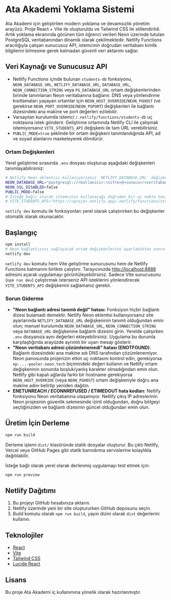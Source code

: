 # Ata Akademi Yoklama Sistemi

Ata Akademi için geliştirilen modern yoklama ve devamsızlık yönetim arayüzü. Proje React + Vite ile oluşturuldu ve Tailwind CSS ile stillendirildi. Artık yoklama ekranında görünen tüm öğrenci verileri Neon üzerinde tutulan PostgreSQL veritabanından dinamik olarak çekilmektedir. Netlify Functions aracılığıyla çalışan sunucusuz API, istemcinin doğrudan veritabanı kimlik bilgilerini bilmesine gerek kalmadan güvenli veri aktarımı sağlar.

## Veri Kaynağı ve Sunucusuz API

- Netlify Functions içinde bulunan `students-db` fonksiyonu, `NEON_DATABASE_URL`, `NETLIFY_DATABASE_URL`, `DATABASE_URL`, `NEON_CONNECTION_STRING` veya `PG_DATABASE_URL` ortam değişkenlerinden birinde tanımlanan Neon veritabanına bağlanır. DNS veya yönlendirme kısıtlamaları yaşayan ortamlar için `NEON_HOST_OVERRIDE`/`NEON_PGHOST` (ve gerekirse `NEON_PORT_OVERRIDE`/`NEON_PGPORT`) değişkenleri ile bağlantı dizesindeki ana makine ve port değerleri ezilebilir.
- Varsayılan kurulumda istemci `/.netlify/functions/students-db` uç noktasına istek gönderir. Geliştirme ortamında Netlify CLI ile çalışmak istemiyorsanız `VITE_STUDENTS_API` değişkeni ile tam URL verebilirsiniz.
- `PUBLIC_MODE=true` şeklinde bir ortam değişkeni tanımlandığında API, ad ve soyad alanlarını maskeleyerek döndürür.

### Ortam Değişkenleri

Yerel geliştirme sırasında `.env` dosyası oluşturup aşağıdaki değişkenleri tanımlayabilirsiniz:

```bash
# Netlify Neon eklentisi kullanıyorsanız `NETLIFY_DATABASE_URL` değişkeni otomatik atanır.
NEON_DATABASE_URL="postgresql://<kullanici>:<sifre>@<sunucu>/<veritabani>?sslmode=require"
NEON_SSL_DISABLED=false
PUBLIC_MODE=false
# İsteğe bağlı olarak istemcinin kullanacağı doğrudan bir uç nokta tanımlayabilirsiniz
# VITE_STUDENTS_API="https://<proje>.netlify.app/.netlify/functions/students-db"
```

`netlify dev` komutu ile fonksiyonları yerel olarak çalıştırırken bu değişkenler otomatik olarak okunacaktır.

## Başlangıç

```bash
npm install
# Neon bağlantısını sağlayacak ortam değişkenlerini ayarladıktan sonra
netlify dev
```

`netlify dev` komutu hem Vite geliştirme sunucusunu hem de Netlify Functions katmanını birlikte çalıştırır. Tarayıcınızda [http://localhost:8888](http://localhost:8888) adresini açarak uygulamayı görüntüleyebilirsiniz. Sadece Vite sunucusunu (`npm run dev`) çalıştırmak isterseniz API isteklerini yönlendirecek `VITE_STUDENTS_API` değişkenini sağlamanız gerekir.

### Sorun Giderme

- **"Neon bağlantı adresi tanımlı değil" hatası**: Fonksiyon hiçbir bağlantı dizesi bulamadı demektir. Netlify Neon eklentisi kullanıyorsanız site ayarlarında `NETLIFY_DATABASE_URL` değişkeninin tanımlı olduğundan emin olun; manuel kurulumda `NEON_DATABASE_URL`, `NEON_CONNECTION_STRING` veya `DATABASE_URL` değişkenine bağlantı dizesini girin. Yerelde çalışırken `.env` dosyanıza aynı değerleri ekleyebilirsiniz. Uygulama bu durumla karşılaştığında arayüzde ayrıntılı bir uyarı mesajı gösterir.
- **"Neon veritabanı adresi çözümlenemedi" hatası (ENOTFOUND)**: Bağlantı dizesindeki ana makine adı DNS tarafından çözümlenemiyor. Neon panosunda projenizin etkin uç noktasını kontrol edin, gerekiyorsa `ep-...-pooler.neon.tech` biçimindeki değeri kullanın ve Netlify ortam değişkeninin sonunda boşluk/yanlış karakter olmadığından emin olun. Netlify gibi kapalı ağlarda farklı bir hostname gerekiyorsa `NEON_HOST_OVERRIDE` (veya `NEON_PGHOST`) ortam değişkeniyle doğru ana makine adını belirtip yeniden dağıtın.
- **ENETUNREACH / ECONNREFUSED / ETIMEDOUT hata kodları**: Netlify fonksiyonu Neon veritabanına ulaşamıyor. Netlify çıkış IP adreslerinin Neon projesinin güvenlik sekmesinde izinli olduğundan, doğru bölgeyi seçtiğinizden ve bağlantı dizesinin güncel olduğundan emin olun.

## Üretim İçin Derleme

```bash
npm run build
```

Derleme işlemi `dist/` klasöründe statik dosyalar oluşturur. Bu çıktı Netlify, Vercel veya GitHub Pages gibi statik barındırma servislerine kolaylıkla dağıtılabilir.

İsteğe bağlı olarak yerel olarak derlenmiş uygulamayı test etmek için:

```bash
npm run preview
```

## Netlify Dağıtımı

1. Bu projeyi GitHub hesabınıza aktarın.
2. Netlify üzerinde yeni bir site oluştururken GitHub deposunu seçin.
3. Build komutu olarak `npm run build`, yayın dizini olarak `dist` değerlerini kullanın.

## Teknolojiler

- [React](https://react.dev)
- [Vite](https://vitejs.dev)
- [Tailwind CSS](https://tailwindcss.com)
- [Lucide React](https://lucide.dev)

## Lisans

Bu proje Ata Akademi iç kullanımına yönelik olarak hazırlanmıştır.
